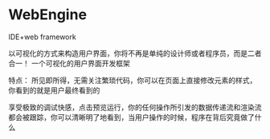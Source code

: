 # WebEngine
IDE+web framework

以可视化的方式来构造用户界面，你将不再是单纯的设计师或者程序员，而是二者合一！
一个可视化的用户界面开发框架

特点：
所见即所得，无需关注繁琐代码，你可以在页面上直接修改元素的样式，你看到的就是用户最终看到的

享受极致的调试快感，点击预览运行，你的任何操作所引发的数据传递流和渲染流都会被跟踪，你可以清晰明了地看到，当用户操作的时候，程序在背后究竟做了什么
